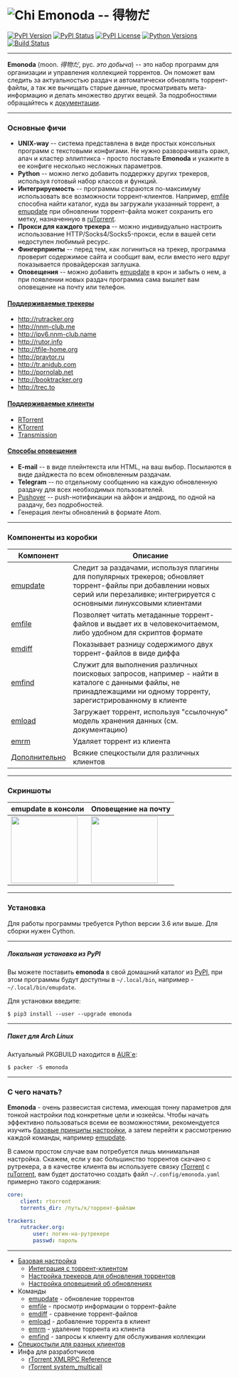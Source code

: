 # ![Chi](https://raw.githubusercontent.com/wiki/mdevaev/emonoda/chi.png) Emonoda -- 得物だ

[![PyPI Version](https://img.shields.io/pypi/v/emonoda.svg)](https://pypi.python.org/pypi/emonoda)
[![PyPI Status](https://img.shields.io/pypi/status/emonoda.svg)](https://pypi.python.org/pypi/emonoda)
[![PyPI License](https://img.shields.io/pypi/l/emonoda.svg)](https://pypi.python.org/pypi/emonoda)
[![Python Versions](https://img.shields.io/pypi/pyversions/emonoda.svg)](https://pypi.python.org/pypi/emonoda)
[![Build Status](https://img.shields.io/travis/mdevaev/emonoda.svg)](https://travis-ci.org/mdevaev/emonoda)


***

**Emonoda** (moon. _得物だ_, рус. _это добыча_) -- это набор программ для организации и управления коллекцией торрентов. Он поможет вам следить за актуальностью раздач и автоматически обновлять торрент-файлы, а так же вычищать старые данные, просматривать мета-информацию и делать множество других вещей. За подробностями обращайтесь к [документации](https://mdevaev.github.io/emonoda).


***
### Основные фичи

* **UNIX-way** -- система представлена в виде простых консольных программ с текстовыми конфигами. Не нужно разворачивать оракл, апач и кластер эллиптикса - просто поставьте **Emonoda** и укажите в ее конфиге несколько несложных параметров.
* **Python** -- можно легко добавить поддержку других трекеров, используя готовый набор классов и функций.
* **Интегрируемость** -- программы стараются по-максимуму использовать все возможности торрент-клиентов. Например, [emfile](https://mdevaev.github.io/emonoda/emfile) способна найти каталог, куда вы загружали указанный торрент, а [emupdate](https://mdevaev.github.io/emonoda/emupdate) при обновлении торрент-файла может сохранить его метку, назначенную в [ruTorrent](https://github.com/Novik/ruTorrent).
* **Прокси для каждого трекера** -- можно индивидуально настроить использование HTTP/Socks4/Socks5-прокси, если в вашей сети недоступен любимый ресурс.
* **Фингерпринты** -- перед тем, как логиниться на трекер, программа проверит содержимое сайта и сообщит вам, если вместо него вдруг показывается провайдерская заглушка.
* **Оповещения** -- можно добавить [emupdate](https://mdevaev.github.io/emonoda/emupdate) в крон и забыть о нем, а при появлении новых раздач программа сама вышлет вам оповещение на почту или телефон.


#### [Поддерживаемые трекеры](https://mdevaev.github.io/emonoda/trackers)

* http://rutracker.org
* http://nnm-club.me
* http://ipv6.nnm-club.name
* http://rutor.info
* http://tfile-home.org
* http://pravtor.ru
* http://tr.anidub.com
* http://pornolab.net
* http://booktracker.org
* http://trec.to


#### [Поддерживаемые клиенты](https://mdevaev.github.io/emonoda/clients)

* [RTorrent](http://rakshasa.github.io/rtorrent/)
* [KTorrent](http://ktorrent.pwsp.net/)
* [Transmission](http://www.transmissionbt.com/)


#### [Способы оповещения](https://mdevaev.github.io/emonoda/confetti)

* **E-mail** -- в виде плейнтекста или HTML, на ваш выбор. Посылаются в виде дайджеста по всем обновленным раздачам.
* **Telegram** -- по отдельному сообщению на каждую обновленную раздачу для всех необходимых пользователей.
* [Pushover](https://pushover.net/) -- push-нотификации на айфон и андроид, по одной на раздачу, без подробностей.
* Генерация ленты обновлений в формате Atom.


***
### Компоненты из коробки

| Компонент | Описание |
|-----------|----------|
| [emupdate](https://mdevaev.github.io/emonoda/emupdate) | Следит за раздачами, используя плагины для популярных трекеров; обновляет торрент-файлы при добавлении новых серий или перезаливке; интегрируется с основными линуксовыми клиентами |
| [emfile](https://mdevaev.github.io/emonoda/emfile) | Позволяет читать метаданные торрент-файлов и выдает их в человекочитаемом, либо удобном для скриптов формате |
| [emdiff](https://mdevaev.github.io/emonoda/emdiff) | Показывает разницу содержимого двух торрент-файлов в виде диффа |
| [emfind](https://mdevaev.github.io/emonoda/emfind) | Служит для выполнения различных поисковых запросов, например - найти в каталоге с данными файлы, не принадлежащими ни одному торренту, зарегистрированному в клиенте |
| [emload](https://mdevaev.github.io/emonoda/emload) | Загружает торрент, используя "ссылочную" модель хранения данных (см. документацию) |
| [emrm](https://mdevaev.github.io/emonoda/emrm) | Удаляет торрент из клиента |
| [Дополнительно](hooks) | Всякие спецкостыли для различных клиентов |


***
### Скриншоты

| emupdate в консоли | Оповещение на почту |
|--------------------|---------------------|
| [<img src=https://raw.githubusercontent.com/wiki/mdevaev/emonoda/emupdate.png height=150>](https://raw.githubusercontent.com/wiki/mdevaev/emonoda/emupdate.png) | [<img src=https://raw.githubusercontent.com/wiki/mdevaev/emonoda/emupdate_email.png height=150>](https://raw.githubusercontent.com/wiki/mdevaev/emonoda/emupdate_email.png) |


***
### Установка

Для работы программы требуется Python версии 3.6 или выше. Для сборки нужен Cython.


***
##### Локальная установка из PyPI ####

Вы можете поставить **emonoda** в свой домашний каталог из [PyPI](https://pypi.python.org/pypi/emonoda), при этом программы будут доступны в `~/.local/bin`, например - `~/.local/bin/emupdate`.

Для установки введите:

```
$ pip3 install --user --upgrade emonoda
```

***
##### Пакет для Arch Linux ####

Актуальный PKGBUILD находится в [AUR`е](https://aur.archlinux.org/packages/emonoda):

```
$ packer -S emonoda
```


***
### С чего начать?

**Emonoda** - очень развесистая система, имеющая тонну параметров для тонкой настройки под конкретные цели и юзкейсы. Чтобы начать эффективно пользоваться всеми ее возможностями, рекомендуется изучить [базовые принципы настройки](https://mdevaev.github.io/emonoda/config), а затем перейти к рассмотрению каждой команды, например [emupdate](https://mdevaev.github.io/emonoda/emupdate).

В самом простом случае вам потребуется лишь минимальная настройка. Скажем, если у вас большинство торрентов скачано с рутрекера, а в качестве клиента вы используете связку [rTorrent](https://github.com/rakshasa/rtorrent) с [ruTorrent](https://github.com/Novik/ruTorrent), вам будет достаточно создать файл `~/.config/emonoda.yaml` примерно такого содержания:

```yaml
core:
    client: rtorrent
    torrents_dir: /путь/к/торрент-файлам

trackers:
    rutracker.org:
        user: логин-на-рутрекере
        passwd: пароль
```

***

* [Базовая настройка](https://mdevaev.github.io/emonoda/config)
    * [Интеграция с торрент-клиентом](https://mdevaev.github.io/emonoda/clients)
    * [Настройка трекеров для обновления торрентов](https://mdevaev.github.io/emonoda/trackers)
    * [Настройка оповещений об обновлениях](https://mdevaev.github.io/emonoda/confetti)
* Команды
    * [emupdate](https://mdevaev.github.io/emonoda/emupdate) - обновление торрентов
    * [emfile](https://mdevaev.github.io/emonoda/emfile) - просмотр информации о торрент-файле
    * [emdiff](https://mdevaev.github.io/emonoda/emdiff) - сравнение торрент-файлов
    * [emload](https://mdevaev.github.io/emonoda/emload) - добавление торрента в клиент
    * [emrm](https://mdevaev.github.io/emonoda/emrm) - удаление торрента из клиента
    * [emfind](https://mdevaev.github.io/emonoda/emfind) - запросы к клиенту для обслуживания коллекции
* [Спецкостыли для разных клиентов](https://mdevaev.github.io/emonoda/hooks)
* Инфа для разработчиков
    * [rTorrent XMLRPC Reference](rTorrent-XMLRPC-Reference)
	* [rTorrent system_multicall](rTorrent-system_multicall)
